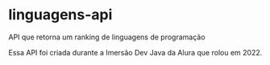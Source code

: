 # linguagens-api
API que retorna um ranking de linguagens de programação

Essa API foi criada durante a Imersão Dev Java da Alura que rolou em 2022.
